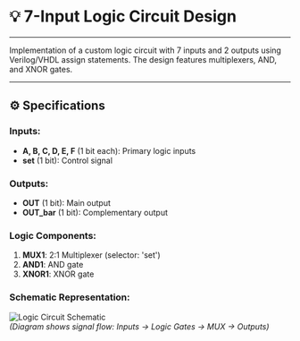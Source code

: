 # 💡 7-Input Logic Circuit Design  

---  

Implementation of a custom logic circuit with 7 inputs and 2 outputs using Verilog/VHDL assign statements. The design features multiplexers, AND, and XNOR gates.  

---  

## ⚙️ Specifications  

### Inputs:  
- **A, B, C, D, E, F** (1 bit each): Primary logic inputs  
- **set** (1 bit): Control signal  

### Outputs:  
- **OUT** (1 bit): Main output  
- **OUT_bar** (1 bit): Complementary output  

### Logic Components:  
1. **MUX1**: 2:1 Multiplexer (selector: 'set')  
2. **AND1**: AND gate  
3. **XNOR1**: XNOR gate  

### Schematic Representation:  
![Logic Circuit Schematic](circuit_schematic.png)  
*(Diagram shows signal flow: Inputs → Logic Gates → MUX → Outputs)*  
